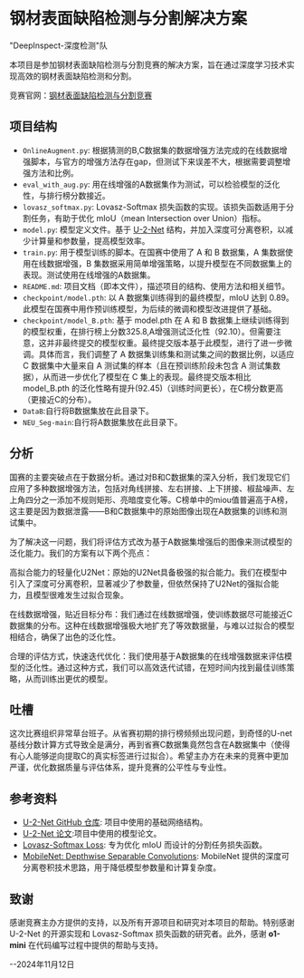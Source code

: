 # 钢材表面缺陷检测与分割解决方案

"DeepInspect-深度检测"队

本项目是参加钢材表面缺陷检测与分割竞赛的解决方案，旨在通过深度学习技术实现高效的钢材表面缺陷检测和分割。

竞赛官网：[钢材表面缺陷检测与分割竞赛](http://bdc.saikr.com/vse/50185)

## 项目结构

- `OnlineAugment.py`: 根据猜测的B,C数据集的数据增强方法完成的在线数据增强脚本，与官方的增强方法存在gap，但测试下来误差不大，根据需要调整增强方法和比例。
- `eval_with_aug.py`: 用在线增强的A数据集作为测试，可以检验模型的泛化性，与排行榜分数接近。
- `lovasz_softmax.py`: Lovasz-Softmax 损失函数的实现。该损失函数适用于分割任务，有助于优化 mIoU（mean Intersection over Union）指标。
- `model.py`: 模型定义文件。基于 [U-2-Net](https://github.com/xuebinqin/U-2-Net) 结构，并加入深度可分离卷积，以减少计算量和参数量，提高模型效率。
- `train.py`: 用于模型训练的脚本。在国赛中使用了 A 和 B 数据集，A 集数据使用在线数据增强，B 集数据采用简单增强策略，以提升模型在不同数据集上的表现。测试使用在线增强的A数据集。
- `README.md`: 项目文档（即本文件），描述项目的结构、使用方法和相关细节。
- `checkpoint/model.pth`: 以 A 数据集训练得到的最终模型，mIoU 达到 0.89。此模型在国赛中用作预训练模型，为后续的微调和模型改进提供了基础。
- `checkpoint/model_B.pth`: 基于 model.pth 在 A 和 B 数据集上继续训练得到的模型权重，在排行榜上分数325.8,A增强测试泛化性（92.10）。但需要注意，这并非最终提交的模型权重。最终提交版本基于此模型，进行了进一步微调。具体而言，我们调整了 A 数据集训练集和测试集之间的数据比例，以适应 C 数据集中大量来自 A 测试集的样本（且在预训练阶段未包含 A 测试集数据），从而进一步优化了模型在 C 集上的表现。最终提交版本相比 model_B.pth 的泛化性略有提升(92.45)（训练时间更长），在C榜分数更高（更接近C的分布）。
- `DataB`:自行将B数据集放在此目录下。
- `NEU_Seg-main`:自行将A数据集放在此目录下。

## 分析
国赛的主要突破点在于数据分析。通过对B和C数据集的深入分析，我们发现它们应用了多种数据增强方法，包括对角线拼接、左右拼接、上下拼接、椒盐噪声、左上角四分之一添加不规则矩形、亮暗度变化等。C榜单中的miou值普遍高于A榜，这主要是因为数据泄露——B和C数据集中的原始图像出现在A数据集的训练和测试集中。

为了解决这一问题，我们将评估方式改为基于A数据集增强后的图像来测试模型的泛化能力。我们的方案有以下两个亮点：

高拟合能力的轻量化U2Net：原始的U2Net具备极强的拟合能力。我们在模型中引入了深度可分离卷积，显著减少了参数量，但依然保持了U2Net的强拟合能力，且模型很难发生过拟合现象。

在线数据增强，贴近目标分布：我们通过在线数据增强，使训练数据尽可能接近C数据集的分布。这种在线数据增强极大地扩充了等效数据量，与难以过拟合的模型相结合，确保了出色的泛化性。

合理的评估方式，快速迭代优化：我们使用基于A数据集的在线增强数据来评估模型的泛化性。通过这种方式，我们可以高效迭代试错，在短时间内找到最佳训练策略，从而训练出更优的模型。
  
## 吐槽

这次比赛组织非常草台班子。从省赛初期的排行榜频频出现问题，到奇怪的U-net基线分数计算方式导致全是满分，再到省赛C数据集竟然包含在A数据集中（使得有心人能够逆向提取C的真实标签进行过拟合）。希望主办方在未来的竞赛中更加严谨，优化数据质量与评估体系，提升竞赛的公平性与专业性。


## 参考资料

- [U-2-Net GitHub 仓库](https://github.com/xuebinqin/U-2-Net): 项目中使用的基础网络结构。
- [U-2-Net 论文](https://arxiv.org/pdf/2005.09007):项目中使用的模型论文。
- [Lovasz-Softmax Loss](https://arxiv.org/abs/1705.08790): 专为优化 mIoU 而设计的分割任务损失函数。
- [MobileNet: Depthwise Separable Convolutions](https://arxiv.org/abs/1704.04861): MobileNet 提供的深度可分离卷积技术思路，用于降低模型参数量和计算复杂度。



## 致谢

感谢竞赛主办方提供的支持，以及所有开源项目和研究对本项目的帮助。特别感谢 U-2-Net 的开源实现和 Lovasz-Softmax 损失函数的研究者。此外，感谢 **o1-mini** 在代码编写过程中提供的帮助与支持。 

--2024年11月12日
